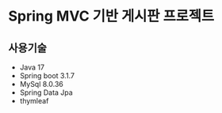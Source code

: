 Spring MVC 기반 게시판 프로젝트
==========================

## 사용기술
- Java 17
- Spring boot 3.1.7
- MySql 8.0.36
- Spring Data Jpa
- thymleaf
